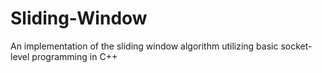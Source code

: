 # Sliding-Window

An implementation of the sliding window algorithm utilizing basic socket-level programming in C++
